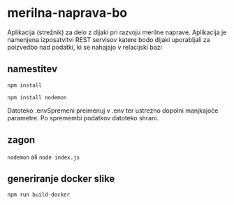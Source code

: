 # merilna-naprava-bo
Aplikacija (strežnik) za delo z dijaki pri razvoju merilne naprave. Aplikacija je namenjena izposatvitvi REST servisov katere bodo dijaki uporabljali za poizvedbo nad podatki, ki se nahajajo v relacijski bazi

## namestitev
```npm install ```

```npm install nodemon```

Datoteko .envSpremeni preimenuj v .env ter ustrezno dopolni manjkajoče parametre. Po spremembi podatkov datoteko shrani.

## zagon
```nodemon``` ali ```node index.js```

## generiranje docker slike
```npm run build-docker```
